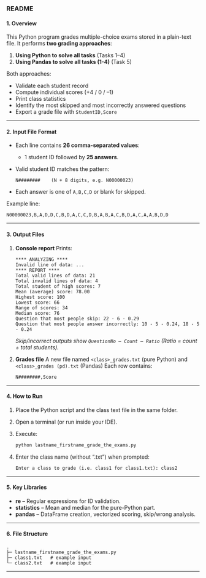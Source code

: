 ### README

#### 1. Overview

This Python program grades multiple-choice exams stored in a plain-text file.
It performs **two grading approaches**:

1. **Using Python to solve all tasks** (Tasks 1–4) 
2. **Using Pandas to solve all tasks (1-4)** (Task 5)

Both approaches:

* Validate each student record
* Compute individual scores (+4 / 0 / –1)
* Print class statistics
* Identify the most skipped and most incorrectly answered questions
* Export a grade file with `StudentID,Score`

---

#### 2. Input File Format

* Each line contains **26 comma-separated values**:

  * 1 student ID followed by **25 answers**.
* Valid student ID matches the pattern:

  ```
  N########    (N + 8 digits, e.g. N00000023)
  ```
* Each answer is one of `A,B,C,D` or blank for skipped.

Example line:

```
N00000023,B,A,D,D,C,B,D,A,C,C,D,B,A,B,A,C,B,D,A,C,A,A,B,D,D
```

---

#### 3. Output Files

1. **Console report**
   Prints:

   ```
   **** ANALYZING ****
   Invalid line of data: ...
   **** REPORT ****
   Total valid lines of data: 21
   Total invalid lines of data: 4
   Total student of high scores: 7
   Mean (average) score: 78.00
   Highest score: 100
   Lowest score: 66
   Range of scores: 34
   Median score: 76
   Question that most people skip: 22 - 6 - 0.29
   Question that most people answer incorrectly: 10 - 5 - 0.24, 18 - 5 - 0.24
   ```

   *Skip/incorrect outputs show
   `QuestionNo – Count – Ratio` (Ratio = count ÷ total students).*

2. **Grades file**
   A new file named `<class>_grades.txt` (pure Python)
   and `<class>_grades (pd).txt` (Pandas)
   Each row contains:

   ```
   N########,Score
   ```

---

#### 4. How to Run

1. Place the Python script and the class text file in the same folder.
2. Open a terminal (or run inside your IDE).
3. Execute:

   ```bash
   python lastname_firstname_grade_the_exams.py
   ```
4. Enter the class name (without “.txt”) when prompted:

   ```
   Enter a class to grade (i.e. class1 for class1.txt): class2
   ```

---

#### 5. Key Libraries

* **re** – Regular expressions for ID validation.
* **statistics** – Mean and median for the pure-Python part.
* **pandas** – DataFrame creation, vectorized scoring, skip/wrong analysis.

---

#### 6. File Structure

```
.
├─ lastname_firstname_grade_the_exams.py
├─ class1.txt   # example input
└─ class2.txt   # example input
```

---

